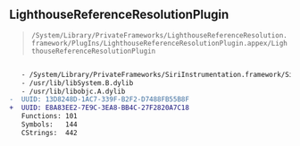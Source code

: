 ## LighthouseReferenceResolutionPlugin

> `/System/Library/PrivateFrameworks/LighthouseReferenceResolution.framework/PlugIns/LighthouseReferenceResolutionPlugin.appex/LighthouseReferenceResolutionPlugin`

```diff

   - /System/Library/PrivateFrameworks/SiriInstrumentation.framework/SiriInstrumentation
   - /usr/lib/libSystem.B.dylib
   - /usr/lib/libobjc.A.dylib
-  UUID: 13D8248D-1AC7-339F-B2F2-D7488FB55B8F
+  UUID: E8A83EE2-7E9C-3EA8-BB4C-27F2820A7C18
   Functions: 101
   Symbols:   144
   CStrings:  442

```
